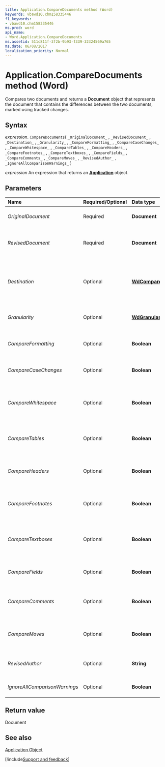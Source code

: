 ```yaml
---
title: Application.CompareDocuments method (Word)
keywords: vbawd10.chm158335446
f1_keywords:
- vbawd10.chm158335446
ms.prod: word
api_name:
- Word.Application.CompareDocuments
ms.assetid: 511c811f-3f2b-9b93-f339-32324569a765
ms.date: 06/08/2017
localization_priority: Normal
---
```



# Application.CompareDocuments method (Word)

Compares two documents and returns a  **Document** object that represents the document that contains the differences between the two documents, marked using tracked changes.


## Syntax

_expression_. `CompareDocuments`( `_OriginalDocument_` , `_RevisedDocument_` , `_Destination_` , `_Granularity_` , `_CompareFormatting_` , `_CompareCaseChanges_` , `_CompareWhitespace_` , `_CompareTables_` , `_CompareHeaders_` , `_CompareFootnotes_` , `_CompareTextboxes_` , `_CompareFields_` , `_CompareComments_` , `_CompareMoves_` , `_RevisedAuthor_` , `_IgnoreAllComparisonWarnings_` )

 _expression_ An expression that returns an **[Application](Word.Application.md)** object. 


## Parameters



|Name|Required/Optional|Data type|Description|
|:-----|:-----|:-----|:-----|
| _OriginalDocument_|Required| **Document**|Specifies the path and file name of the original document.|
| _RevisedDocument_|Required| **Document**|Specifies the path and file name of the revised document to which to compare the original document.|
| _Destination_|Optional| **[WdCompareDestination](Word.WdCompareDestination.md)**|Specifies whether to create a new file or whether to mark the differences between the two documents in the original document or in the revised document. Default value is **wdCompareDestinationNew**.|
| _Granularity_|Optional| **[WdGranularity](Word.WdGranularity.md)**|Specifies whether changes are tracked by character or by word. Default value is **wdGranularityWordLevel**.|
| _CompareFormatting_|Optional| **Boolean**|Specifies whether to mark differences in formatting between the two documents. Default value is **True**.|
| _CompareCaseChanges_|Optional| **Boolean**|Specifies whether to mark differences in case between the two documents. Default value is **True**.|
| _CompareWhitespace_|Optional| **Boolean**|Specifies whether to mark differences in white space, such as paragraphs or spaces, between the two documents. Default value is **True**.|
| _CompareTables_|Optional| **Boolean**|Specifies whether to compare the differences in data contained in tables between the two documents. Default value is **True**.|
| _CompareHeaders_|Optional| **Boolean**|Specifies whether to compare differences in headers and footers between the two documents. Default value is **True**.|
| _CompareFootnotes_|Optional| **Boolean**|Specifies whether to compare differences in footnotes and endnotes between the two documents. Default value is **True**.|
| _CompareTextboxes_|Optional| **Boolean**|Specifies whether to compare differences in the data contained within text boxes between the two documents. Default value is **True**.|
| _CompareFields_|Optional| **Boolean**|Specifies whether to compare differences in fields between the two documents. Default value is **True**.|
| _CompareComments_|Optional| **Boolean**|Specifies whether to compare differences in comments between the two documents. Default value is **True**.|
| _CompareMoves_|Optional| **Boolean**|Specifies whether to compare differences in moves between the two documents. Default value is **True**.|
| _RevisedAuthor_|Optional| **String**|Specifies the name of the person to whom to attribute changes when comparing the two documents.|
| _IgnoreAllComparisonWarnings_|Optional| **Boolean**|Specifies whether to ignore warnings when comparing the two documents.|

## Return value

Document


## See also


[Application Object](Word.Application.md)

[!include[Support and feedback](~/includes/feedback-boilerplate.md)]

